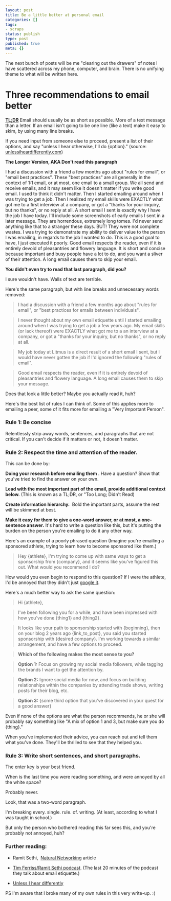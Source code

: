 ```yaml
---
layout: post
title: Be a little better at personal email
categories: []
tags:
- scraps
status: publish
type: post
published: true
meta: {}
---
```




The next bunch of posts will be me "clearing out the drawers" of notes I have scattered across my phone, computer, and brain. There is no unifying theme to what will be written here.


# Three recommendations to email better



[**TL;DR**](https://www.urbandictionary.com/define.php?term=tl%3Bdr) Email should usually be as short as possible. More of a text message than a letter. If an email isn't going to be one line (like a text) make it easy to skim, by using many line breaks.



If you need input from someone else to proceed, present a list of their options, and say "unless I hear otherwise, I'll do {option}." (source: 
[unlessiheardifferently.com](http://unlessiheardifferently.com/))



**The Longer Version, AKA Don't read this paragraph**



I had a discussion with a friend a few months ago about "rules for email", or "email best practices". These "best practices" are all generally in the context of 1:1 email, or at most, one email to a small group. We all send and receive emails, and it may seem like it doesn't matter if you write good email. I used to think it didn't matter. Then I started emailing around when I was trying to get a job. Then I realized my email skills were EXACTLY what got me to a first interview at a company, or got a "thanks for your inquiry, but no thanks", or no reply at all. A short email I sent is exactly why I have the job I have today. I'll include some screenshots of early emails I sent in a later message. They are horrendous, extremely long tomes. I'd never send anything like that to a stranger these days. BUT! They were not complete wastes. I was trying to demonstrate my ability to deliver value to the person I was emailing, in regards to the job I wanted to do. This is a good goal to have, I just executed it poorly. Good email respects the reader, even if it is entirely devoid of pleasantries and flowery language. It is short and concise because important and busy people have a lot to do, and you want a sliver of their attention. A long email causes them to skip your email.



**You didn't even try to read that last paragraph, did you?**



I sure wouldn't have. Walls of text are terrible.



Here's the same paragraph, but with line breaks and unnecessary words removed:


>I had a discussion with a friend a few months ago about "rules for email", or "best practices for emails between individuals".


>I never thought about my own email etiquette until I started emailing around when I was trying to get a job a few years ago. My email skills (or lack thereof) were EXACTLY what got me to a an interview at a company, or got a "thanks for your inquiry, but no thanks", or no reply at all.


>My job today at Litmus is a direct result of a short email I sent, but I would have never gotten the job if I'd ignored the following "rules of email".


>Good email respects the reader, even if it is entirely devoid of pleasantries and flowery language. A long email causes them to skip your message.



Does that look a little better? Maybe you actually read it, huh?



Here's the best list of rules I can think of. Some of this applies more to emailing a peer, some of it fits more for emailing a "Very Important Person".


### Rule 1: Be concise



Relentlessly strip away words, sentences, and paragraphs that are not critical. If you can't decide if it matters or not, it doesn't matter.


### Rule 2: Respect the time and attention of the reader.



This can be done by:

**Doing your research before emailing them**
. Have a question? Show that you've tried to find the answer on your own.



**Lead with the most important part of the email, provide additional context below.**
 (This is known as a TL;DR, or "Too Long; Didn't Read)


**Create information hierarchy.**
 Bold the important parts, assume the rest will be skimmed at best.



**Make it easy for them to give a one-word answer, or at most, a one-sentence answer.**
It's hard to write a question like this, but it's putting the burden on the person you're emailing to do it any other way.



Here's an example of a poorly phrased question (Imagine you're emailing a sponsored athlete, trying to learn how to become sponsored like them.)


>Hey {athlete}, I'm trying to come up with same ways to get a sponsorship from {company}, and it seems like you've figured this out. What would you recommend I do?



How would you even begin to respond to this question? If I were the athlete, I'd be annoyed that they didn't just 
[google it](http://lmgtfy.com/?q=how+do+I+become+a+sponsored+athlete%3F+).



Here's a much better way to ask the same question:


>Hi {athlete},


>I've been following you for a while, and have been impressed with how you've done {thing1} and {thing2}.


>It looks like your path to sponsorship started with {beginning}, then on your blog 2 years ago {link_to_post}, you said you started sponsorship with {desired company}. I'm working towards a similar arrangement, and have a few options to proceed.


>**Which of the following makes the most sense to you?**


>**Option 1:**
Focus on growing my social media followers, while tagging the brands I want to get the attention by.


>**Option 2:**
 Ignore social media for now, and focus on building relationships within the companies by attending trade shows, writing posts for their blog, etc.


>**Option 3:**
 {some third option that you've discovered in your quest for a good answer}



Even if none of the options are what the person recommends, he or she will probably say something like "A mix of option 1 and 3, but make sure you do {thing}."



When you've implemented their advice, you can reach out and tell them what you've done. They'll be thrilled to see that they helped you.


### Rule 3: Write short sentences, and short paragraphs.



The enter key is your best friend.



When is the last time you were reading something, and were annoyed by all the white space?



Probably never.



Look, that was a two-word paragraph.



I'm breaking every. single. rule. of. writing. (At least, according to what I was taught in school.)



But only the person who bothered reading this far sees this, and you're probably not annoyed, huh?


### Further reading:


* Ramit Sethi, 
[Natural Networking](http://www.iwillteachyoutoberich.com/blog/ramits-definitive-guide-to-building-your-network-with-scripts/?utm_referrer=https%3A%2F%2Fwww.google.es%2F) article


* [Tim Ferriss/Ramit Sethi podcast](http://fourhourworkweek.com/2014/10/09/ramit-sethi-on-persuasion-and-turning-a-blog-into-a-multi-million-dollar-business/). (The last 20 minutes of the podcast they talk about email etiquette.)


* [Unless I hear differently](http://unlessiheardifferently.com/)


PS I'm aware that I broke many of my own rules in this very write-up. :( 
